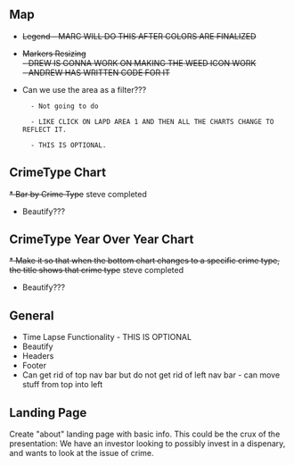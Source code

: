 <h2> Map </h2>

* <s>Legend
        - MARC WILL DO THIS AFTER COLORS ARE FINALIZED </s>

* <s> Markers Resizing <br> </s>
      <s>   - DREW IS GONNA WORK ON MAKING THE WEED ICON WORK  <br>  </s>
      <s>   - ANDREW HAS WRITTEN CODE FOR IT  </s>

* Can we use the area as a filter???  

        - Not going to do

        - LIKE CLICK ON LAPD AREA 1 AND THEN ALL THE CHARTS CHANGE TO REFLECT IT.  
        
        - THIS IS OPTIONAL.

<h2>  CrimeType Chart  </h2>

 <s>   * Bar by Crime Type</s>  steve completed
    
* Beautify???

<h2>  CrimeType Year Over Year Chart  </h2>

 <s>    * Make it so that when the bottom chart changes to a specific crime type, the title shows that crime type</s> steve completed 


* Beautify???


<h2> General  </h2>

* Time Lapse Functionality - THIS IS OPTIONAL <br>
* Beautify <br>
* Headers <br>
* Footer <br>
* Can get rid of top nav bar but do not get rid of left nav bar - can move stuff from top into left <br>

<h2> Landing Page </h2>
Create "about" landing page with basic info.  This could be the crux of the presentation: We have an investor looking to possibly invest in a dispenary, and wants to look at the issue of crime.
